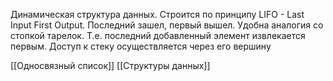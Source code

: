 Динамическая структура данных. Строится по принципу LIFO - Last Input First Output. Последний зашел, первый вышел. Удобна аналогия со стопкой тарелок. Т.е. последний добавленный элемент извлекается первым. Доступ к стеку осуществляется через его вершину

[[Односвязный список]] [[Структуры данных]]